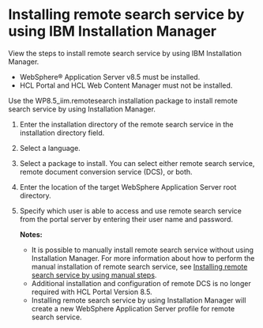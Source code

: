 # Installing remote search service by using IBM Installation Manager

View the steps to install remote search service by using IBM Installation Manager.

-   WebSphere® Application Server v8.5 must be installed.
-   HCL Portal and HCL Web Content Manager must not be installed.

Use the WP8.5\_iim.remotesearch installation package to install remote search service by using Installation Manager.

1.  Enter the installation directory of the remote search service in the installation directory field.

2.  Select a language.

3.  Select a package to install. You can select either remote search service, remote document conversion service \(DCS\), or both.

4.  Enter the location of the target WebSphere Application Server root directory.

5.  Specify which user is able to access and use remote search service from the portal server by entering their user name and password.

    **Notes:**

    -   It is possible to manually install remote search service without using Installation Manager. For more information about how to perform the manual installation of remote search service, see [Installing remote search service by using manual steps](installrssman.md).
    -   Additional installation and configuration of remote DCS is no longer required with HCL Portal Version 8.5.
    -   Installing remote search service by using Installation Manager will create a new WebSphere Application Server profile for remote search service.



